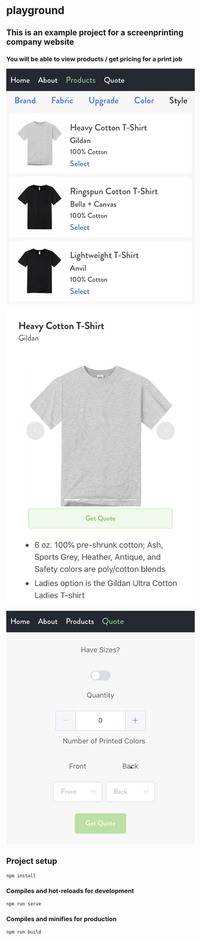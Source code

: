 # playground

## This is an example project for a screenprinting company website

### You will be able to view products / get pricing for a print job


![calculator](./.INFO/products.jpg)


![calculator](./.INFO/product.jpg)


![calculator](./.INFO/calculator.jpg)

## Project setup

```
npm install
```

### Compiles and hot-reloads for development

```
npm run serve
```

### Compiles and minifies for production

```
npm run build
```
